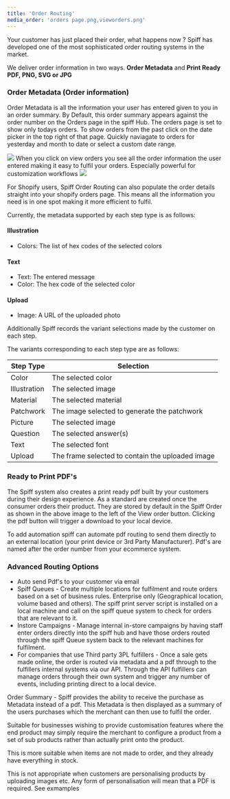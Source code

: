 ```yaml
---
title: 'Order Routing'
media_order: 'orders page.png,vieworders.png'
---
```


Your customer has just placed their order, what happens now ? Spiff has developed one of the most sophisticated order routing systems in the market. 

We deliver order information in two ways. **Order Metadata** and **Print Ready PDF, PNG, SVG or JPG**

### Order Metadata (Order information)
Order Metadata is all the information your user has entered given to you in an order summary. By Default, this order summary appears against the order number on the Orders page in the spiff Hub. The orders page is set to show only todays orders. To show orders from the past click on the date picker in the top right of that page. Quickly naviagate to orders for yesterday and month to date or select a custom date range. 

![](https://help.spiff.com.au/user/pages/04.Spiff-Concepts/07.order-routing/orders%20page.png)
When you click on view orders you see all the order information the user entered making it easy to fulfil your orders. Especially powerful for customization workflows
![](https://help.spiff.com.au/user/pages/04.Spiff-Concepts/07.order-routing/vieworders.png)

For Shopify users, Spiff Order Routing can also populate the order details straight into your shopify orders page. This means all the information you need is in one spot making it more efficient to fulfil.

Currently, the metadata supported by each step type is as follows:

#### Illustration

* Colors: The list of hex codes of the selected colors

#### Text

* Text: The entered message
* Color: The hex code of the selected color

#### Upload

* Image: A URL of the uploaded photo

Additionally Spiff records the variant selections made by the customer on each step.

The variants corresponding to each step type are as follows:

| Step Type | Selection |
| -- | -- |
| Color | The selected color |
| Illustration | The selected image |
| Material | The selected material |
| Patchwork | The image selected to generate the patchwork |
| Picture | The selected image |
| Question | The selected answer(s) |
| Text | The selected font |
| Upload | The frame selected to contain the uploaded image |

### Ready to Print PDF's
The Spiff system also creates a print ready pdf built by your customers during their design experience. 
As a standard are created once the consumer orders their product. They are stored by default in the Spiff Order as shown in the above image to the left of the View order button. Clicking the pdf button will trigger a download to your local device. 

To add automation spiff can automate pdf routing to send them directly to an external location (your print device or 3rd Party Manufacturer). Pdf's are named after the order number from your ecommerce system. 

### Advanced Routing Options
- Auto send Pdf's to your customer via email
- Spiff Queues - Create multiple locations for fulfilment and route orders based on a set of business rules. Enterprise only (Geographical location, volume based and others). The spiff print server script is installed on a local machine and call on the spiff queue system to check for orders that are relevant to it. 
- Instore Campaigns - Manage internal in-store campaigns by having staff enter orders directly into the spiff hub and have those orders routed through the spiff Queue system back to the relevant machines for fulfilment.
- For companies that use Third party 3PL fulfillers - Once a sale gets made online, the order is routed via metadata and a pdf through to the fulfillers internal systems via our API. Through the API fulfillers can manage orders through their own system and trigger any number of events, including printing direct to a local device. 



 

 

Order Summary  - Spiff provides the ability to receive the purchase as Metadata instead of a pdf. This Metadata is then displayed as a summary of the users purchases which the merchant can then use to fulfil the order. 

Suitable for businesses wishing to provide customisation features where the end product may simply require the merchant to configure a product from a set of sub products rather than actually print onto the product. 

This is more suitable when items are not made to order, and they already have everything in stock. 


This is not appropriate when customers are personalising products by uploading images etc. Any form of personalisation will mean that a PDF is required. See exmamples